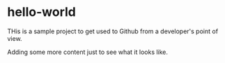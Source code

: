 # hello-world

THis is a sample project to get used to Github from a developer's point of view.

Adding some more content just to see what it looks like.
